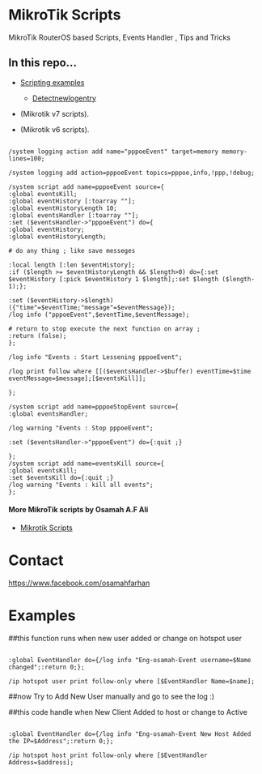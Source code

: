 # MikroTik Scripts

MikroTik RouterOS based Scripts, Events Handler , Tips and Tricks

## In this repo...

- [Scripting examples](https://help.mikrotik.com/docs/display/ROS/Scripting+examples?src=contextnavpagetreemode)
  - [Detectnewlogentry](https://help.mikrotik.com/docs/display/ROS/Scripting+examples#Scriptingexamples-Detectnewlogentry)

-  (Mikrotik v7 scripts).
-  (Mikrotik v6 scripts).
```rsc

/system logging action add name="pppoeEvent" target=memory memory-lines=100;

/system logging add action=pppoeEvent topics=pppoe,info,!ppp,!debug;

/system script add name=pppoeEvent source={
:global eventsKill;
:global eventHistory [:toarray ""];
:global eventHistoryLength 10;
:global eventsHandler [:toarray ""];
:set ($eventsHandler->"pppoeEvent") do={
:global eventHistory;
:global eventHistoryLength;

# do any thing ; like save messeges 

:local length [:len $eventHistory];
:if ($length >= $eventHistoryLength && $length>0) do={:set $eventHistory [:pick $eventHistory 1 $length];:set $length ($length-1);};

:set ($eventHistory->$length) ({"time"=$eventTime;"message"=$eventMessage});
/log info ("pppoeEvent",$eventTime,$eventMessage);

# return to stop execute the next function on array ; 
:return (false);
};

/log info "Events : Start Lessening pppoeEvent";

/log print follow where [[($eventsHandler->$buffer) eventTime=$time eventMessage=$message];[$eventsKill]];

};

/system script add name=pppoeStopEvent source={
:global eventsHandler;

/log warning "Events : Stop pppoeEvent";

:set ($eventsHandler->"pppoeEvent") do={:quit ;}

};
/system script add name=eventsKill source={
:global eventsKill;
:set $eventsKill do={:quit ;}
/log warning "Events : kill all events";
};

```

#### More MikroTik scripts by Osamah A.F Ali

- [Mikrotik Scripts](https://github.com/osamahfarhan/mikrotik)

# Contact

https://www.facebook.com/osamahfarhan

# Examples

##this function runs when new user added or change on hotspot user

```rsc

:global EventHandler do={/log info "Eng-osamah-Event username=$Name changed";:return 0;};

/ip hotspot user print follow-only where [$EventHandler Name=$name];

```
##now Try to Add New User manually and go to see the log :)

##this code handle when New Client Added to host or change to Active

```rsc

:global EventHandler do={/log info "Eng-osamah-Event New Host Added the IP=$Address";:return 0;};

/ip hotspot host print follow-only where [$EventHandler Address=$address];

```
